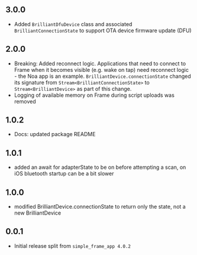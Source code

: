 ## 3.0.0

* Added `BrilliantDfuDevice` class and associated `BrilliantConnectionState` to support OTA device firmware update (DFU)

## 2.0.0

* Breaking: Added reconnect logic. Applications that need to connect to Frame when it becomes visible (e.g. wake on tap) need reconnect logic - the Noa app is an example. `BrilliantDevice.connectionState` changed its signature from `Stream<BrilliantConnectionState>` to `Stream<BrilliantDevice>` as part of this change.
* Logging of available memory on Frame during script uploads was removed

## 1.0.2

* Docs: updated package README

## 1.0.1

* added an await for adapterState to be on before attempting a scan, on iOS bluetooth startup can be a bit slower

## 1.0.0

* modified BrilliantDevice.connectionState to return only the state, not a new BrilliantDevice

## 0.0.1

* Initial release split from `simple_frame_app 4.0.2`
